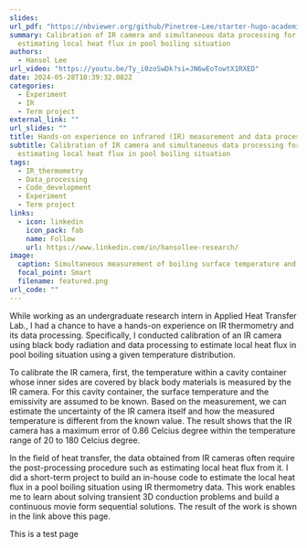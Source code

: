 ```yaml
---
slides:
url_pdf: "https://nbviewer.org/github/Pinetree-Lee/starter-hugo-academic/blob/main/assets/media/pdfs/IR_measurement_data_processing.pdf"
summary: Calibration of IR camera and simultaneous data processing for
  estimating local heat flux in pool boiling situation
authors:
  - Hansol Lee
url_video: "https://youtu.be/Ty_i0zoSwDk?si=JN6wEoTowtX1RXED"
date: 2024-05-28T10:39:32.082Z
categories:
  - Experiment
  - IR
  - Term project
external_link: ""
url_slides: ""
title: Hands-on experience on infrared (IR) measurement and data processing
subtitle: Calibration of IR camera and simultaneous data processing for
  estimating local heat flux in pool boiling situation
tags:
  - IR_thermometry
  - Data_processing
  - Code_development
  - Experiment
  - Term project
links:
  - icon: linkedin
    icon_pack: fab
    name: Follow
    url: https://www.linkedin.com/in/hansollee-research/
image:
  caption: Simultaneous measurement of boiling surface temperature and heat flux
  focal_point: Smart
  filename: featured.png
url_code: ""
---
```

W﻿hile working as an undergraduate research intern in Applied Heat Transfer Lab., I had a chance to have a hands-on experience on IR thermometry and its data processing. Specifically, I conducted calibration of an IR camera using black body radiation and data processing to estimate local heat flux in pool boiling situation using a given temperature distribution.

To calibrate the IR camera, first, the temperature within a cavity container whose inner sides are covered by black body materials is measured by the IR camera. For this cavity container, the surface temperature and the emissivity are assumed to be known. Based on the measurement, we can estimate the uncertainty of the IR camera itself and how the measured temperature is different from the known value. The result shows that the IR camera has a maximum error of 0.86 Celcius degree within the temperature range of 20 to 180 Celcius degree.

In the field of heat transfer, the data obtained from IR cameras often require the post-processing procedure such as estimating local heat flux from it. I did a short-term project to build an in-house code to estimate the local heat flux in a pool boiling situation using IR thermometry data. This work enables me to learn about solving transient 3D conduction problems and build a continuous movie form sequential solutions. The result of the work is shown in the link above this page.

This is a test page 
